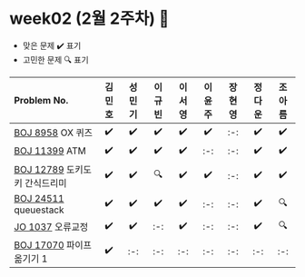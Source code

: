 
# week02 (2월 2주차) :pencil:

- 맞은 문제 :heavy_check_mark: 표기
- 고민한 문제 :mag: 표기



|Problem No.|김민호|성민기|이규빈|이서영|이윤주|장현영|정다운|조아름|
|:---------------------------|:-----:|:-----:|:-----:|:-----:|:-----:|:-----:|:-----:|:-----:|
|[BOJ 8958](https://www.acmicpc.net/problem/8958) OX 퀴즈|:heavy_check_mark:|:heavy_check_mark:|:heavy_check_mark:|:heavy_check_mark:|:heavy_check_mark:|:-:|:heavy_check_mark:|:heavy_check_mark:|
|[BOJ 11399](https://www.acmicpc.net/problem/11399) ATM|:heavy_check_mark:|:heavy_check_mark:|:heavy_check_mark:|:heavy_check_mark:|:-:|:-:|:heavy_check_mark:|:heavy_check_mark:|
|[BOJ 12789](https://www.acmicpc.net/problem/12789) 도키도키 간식드리미|:heavy_check_mark:|:heavy_check_mark:|:mag:|:heavy_check_mark:|:heavy_check_mark:|:-:|:heavy_check_mark:|:heavy_check_mark:|
|[BOJ 24511](https://www.acmicpc.net/problem/24511) queuestack|:heavy_check_mark:|:heavy_check_mark:|:heavy_check_mark:|:heavy_check_mark:|:-:|:-:|:heavy_check_mark:|:mag:|
|[JO 1037](https://www.jungol.co.kr/problem/1037) 오류교정|:heavy_check_mark:|:heavy_check_mark:|:-:|:heavy_check_mark:|:-:|:-:|:heavy_check_mark:|:mag:|
|[BOJ 17070](https://www.acmicpc.net/problem/17070) 파이프 옮기기 1|:heavy_check_mark:|:-:|:-:|:-:|:-:|:-:|:-:|:-:|
